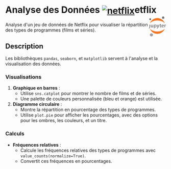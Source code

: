 # Analyse des Données <a href="#"><img align="center" src="https://upload.wikimedia.org/wikipedia/commons/0/0c/Netflix_2015_N_logo.svg?uselang=fr" alt="netflix" height="36px"></a>etflix<a href="../../"><img align="right" src="https://github.com/MiKL5/Python/raw/master/assets/logo/Jupyter.svg" alt="Jupyter" height="64px"></a>
Analyse d'un jeu de données de Netflix pour visualiser la répartition des types de programmes (films et séries).
## Description
Les bibliothèques `pandas`, `seaborn`, et `matplotlib` servent à l'analyse et la visualisation des données.
### Visualisations
1. **Graphique en barres** :
   - Utilise `sns.catplot` pour montrer le nombre de films et de séries.
   - Une palette de couleurs personnalisée (bleu et orange) est utilisée.
2. **Diagramme circulaire** :
   - Montre la répartition en pourcentage des types de programmes.
   - Utilise `plot.pie` pour afficher les pourcentages, avec des options pour les ombres, les couleurs, et un titre.
### Calculs
- **Fréquences relatives** :
  - Calcule les fréquences relatives des types de programmes avec `value_counts(normalize=True)`. 
  - Convertit ces fréquences en pourcentages.